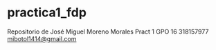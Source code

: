 # practica1_fdp
Repositorio de José Miguel Moreno Morales Pract 1 GPO 16
318157977
mibotol1414@gmail.com
